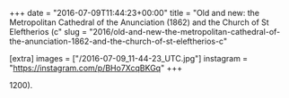 +++
date = "2016-07-09T11:44:23+00:00"
title = "Old and new: the Metropolitan Cathedral of the Anunciation (1862) and the Church of St Eleftherios (c"
slug = "2016/old-and-new-the-metropolitan-cathedral-of-the-anunciation-1862-and-the-church-of-st-eleftherios-c"

[extra]
images = ["/2016-07-09_11-44-23_UTC.jpg"]
instagram = "https://instagram.com/p/BHo7XcqBKGq"
+++

1200).
